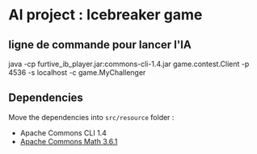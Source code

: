 # AI project : Icebreaker game

## ligne de commande pour lancer l'IA
java -cp furtive_ib_player.jar:commons-cli-1.4.jar game.contest.Client -p 4536 -s localhost -c game.MyChallenger

## Dependencies

Move the dependencies into `src/resource` folder :

- Apache Commons CLI 1.4
- [Apache Commons Math 3.6.1](https://commons.apache.org/proper/commons-math/download_math.cgi)
